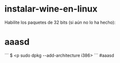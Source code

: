 # instalar-wine-en-linux

Habilite los paquetes de 32 bits (si aún no lo ha hecho):

# aaasd
´´´
$ <p sudo dpkg --add-architecture i386>
´´´
#aaasd
